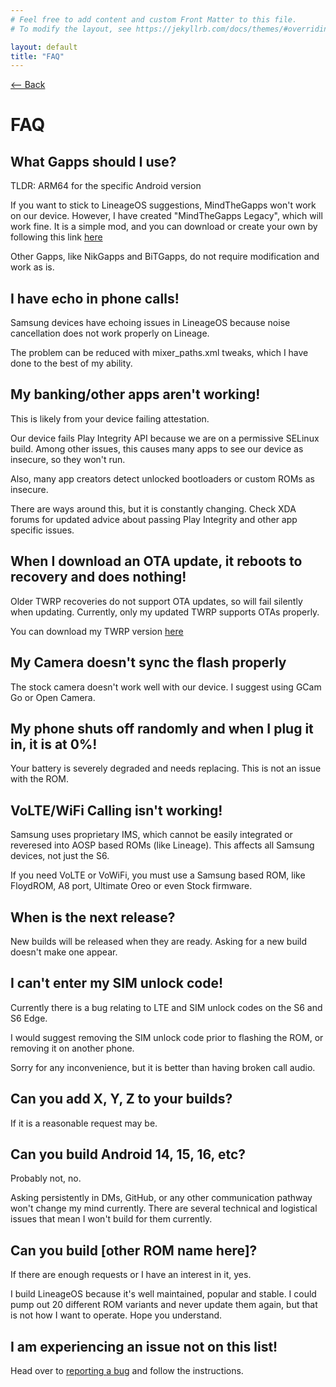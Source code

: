 ```yaml
---
# Feel free to add content and custom Front Matter to this file.
# To modify the layout, see https://jekyllrb.com/docs/themes/#overriding-theme-defaults

layout: default
title: "FAQ"
---
```

[ <-- Back](../)
# FAQ
## What Gapps should I use?
TLDR: ARM64 for the specific Android version

If you want to stick to LineageOS suggestions, MindTheGapps won't work on our device. However, I have created "MindTheGapps Legacy", which will work fine. It is a simple mod, and you can download or create your own by following this link [here](../downloads/mindthegapps)

Other Gapps, like NikGapps and BiTGapps, do not require modification and work as is. 

## I have echo in phone calls!
Samsung devices have echoing issues in LineageOS because noise cancellation does not work properly on Lineage. 

The problem can be reduced with mixer_paths.xml tweaks, which I have done to the best of my ability. 

## My banking/other apps aren't working!
This is likely from your device failing attestation.

Our device fails Play Integrity API because we are on a permissive SELinux build. Among other issues, this causes many apps to see our device as insecure, so they won't run. 

Also, many app creators detect unlocked bootloaders or custom ROMs as insecure.

There are ways around this, but it is constantly changing. Check XDA forums for updated advice about passing Play Integrity and other app specific issues.

## When I download an OTA update, it reboots to recovery and does nothing!
Older TWRP recoveries do not support OTA updates, so will fail silently when updating. Currently, only my updated TWRP supports OTAs properly.

You can download my TWRP version [here](../downloads/twrp)

## My Camera doesn't sync the flash properly
The stock camera doesn't work well with our device. I suggest using GCam Go or Open Camera. 

## My phone shuts off randomly and when I plug it in, it is at 0%!
Your battery is severely degraded and needs replacing. This is not an issue with the ROM.

## VoLTE/WiFi Calling isn't working!
Samsung uses proprietary IMS, which cannot be easily integrated or reveresed into AOSP based ROMs (like Lineage). This affects all Samsung devices, not just the S6.

If you need VoLTE or VoWiFi, you must use a Samsung based ROM, like FloydROM, A8 port, Ultimate Oreo or even Stock firmware.  

## When is the next release?
New builds will be released when they are ready. Asking for a new build doesn't make one appear. 

## I can't enter my SIM unlock code!
Currently there is a bug relating to LTE and SIM unlock codes on the S6 and S6 Edge. 

I would suggest removing the SIM unlock code prior to flashing the ROM, or removing it on another phone.

Sorry for any inconvenience, but it is better than having broken call audio.

## Can you add X, Y, Z to your builds?
If it is a reasonable request may be.

## Can you build Android 14, 15, 16, etc?
Probably not, no. 

Asking persistently in DMs, GitHub, or any other communication pathway won't change my mind currently. There are several technical and logistical issues that mean I won't build for them currently.

## Can you build [other ROM name here]?
If there are enough requests or I have an interest in it, yes. 

I build LineageOS because it's well maintained, popular and stable. I could pump out 20 different ROM variants and never update them again, but that is not how I want to operate. Hope you understand.

## I am experiencing an issue not on this list!
Head over to [reporting a bug](../bugreport) and follow the instructions.